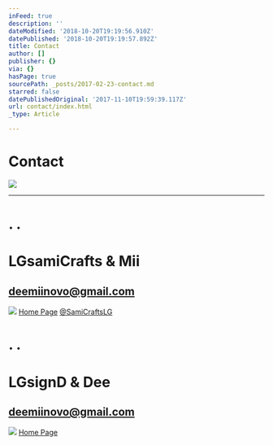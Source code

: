 ```yaml
---
inFeed: true
description: ''
dateModified: '2018-10-20T19:19:56.910Z'
datePublished: '2018-10-20T19:19:57.892Z'
title: Contact
author: []
publisher: {}
via: {}
hasPage: true
sourcePath: _posts/2017-02-23-contact.md
starred: false
datePublishedOriginal: '2017-11-10T19:59:39.117Z'
url: contact/index.html
_type: Article

---
```

# Contact
![](https://the-grid-user-content.s3-us-west-2.amazonaws.com/9e46b2a8-5199-4754-9a1a-753515b2e9ab.jpg)

---

# . .

# **LGsamiCrafts & Mii**

## deemiinovo@gmail.com
![](https://the-grid-user-content.s3-us-west-2.amazonaws.com/68032188-1e3f-47e1-b307-72ea7f80b8b4.jpg)
[Home Page][0]
[@SamiCraftsLG][1]

# . .

# **LGsignD & Dee**

## deemiinovo@gmail.com
![](https://the-grid-user-content.s3-us-west-2.amazonaws.com/e38aa4c6-29f3-42a4-973d-6a8cc169aaeb.jpg)
[Home Page][2]

[0]: https://thegrid.ai/lgsamicrafts/
[1]: https://twitter.com/SamiCraftsLG
[2]: https://thegrid.ai/lgsignd/